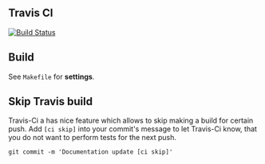 ## Travis CI
[![Build Status](https://travis-ci.org/schneeheld/oTravis.svg?branch=master)](https://travis-ci.org/schneeheld/oTravis)

## Build
See ```Makefile``` for <i class="icon-cog"></i> **settings**.

## Skip Travis build

Travis-Ci a has nice feature which allows to skip making a build for certain push. Add `[ci skip]` into your commit's message to let Travis-Ci know,
that you do not want to perform tests for the next push.

```
git commit -m 'Documentation update [ci skip]'
```
